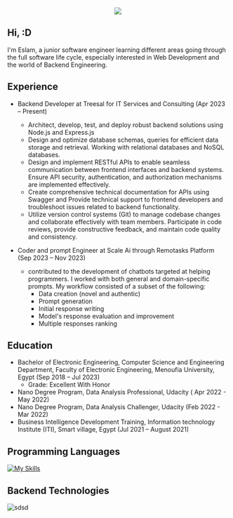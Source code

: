 <h3 align="center">
  <img src="https://readme-typing-svg.herokuapp.com/?lines=This+is+Eslam+Alameldin;Nice+to+meet+you+%F0%9F%91%8B&center=true&size=30">
</h3>

## Hi, :D
I'm Eslam, a junior software engineer learning different areas going through the full software life cycle, especially 
interested in Web Development and the world of Backend Engineering. 


## Experience
- Backend Developer at Treesal for IT Services and Consulting (Apr 2023 – Present)
  - Architect, develop, test, and deploy robust backend solutions using Node.js and Express.js
  - Design and optimize database schemas, queries for efficient data storage and retrieval. Working with relational databases and NoSQL databases.
  - Design and implement RESTful APIs to enable seamless communication between frontend interfaces and backend systems. Ensure API security, authentication, and authorization mechanisms are implemented effectively.
  -  Create comprehensive technical documentation for APIs using Swagger and Provide technical support to frontend developers and troubleshoot issues related to backend functionality.
  -  Utilize version control systems (Git) to manage codebase changes and collaborate effectively with team members. Participate in code reviews, provide constructive feedback, and maintain code quality and consistency.

    
- Coder and prompt Engineer at Scale Ai through Remotasks Platform  (Sep 2023 – Nov 2023)
  -  contributed to the development of chatbots targeted at helping programmers. I worked with both general and domain-specific prompts. My workflow consisted of a subset of the following:
      - Data creation (novel and authentic)
      - Prompt generation
      - Initial response writing
      - Model's response evaluation and improvement
      - Multiple responses ranking
      
## Education
- Bachelor of Electronic Engineering, Computer Science and Engineering Department, 
 Faculty of Electronic Engineering, Menoufia University, Egypt  (Sep 2018 – Jul 2023)
  - Grade: Excellent With Honor
- Nano Degree Program, Data Analysis Professional, Udacity ( Apr 2022 - May 2022)
- Nano Degree Program, Data Analysis Challenger, Udacity  (Feb 2022 - Mar 2022)
- Business Intelligence Development Training, Information technology Institute (ITI), Smart village, Egypt (Jul 2021 – August 2021)

## Programming Languages


[![My Skills](https://skillicons.dev/icons?i=nodejs,ts,cpp,js&perline=15)](https://skillicons.dev)

## Backend Technologies
![sdsd](https://skillicons.dev/icons?i=nodejs,express,mysql,postgres,mongodb,docker,kubernetes,ts,prisma,git,postman,linux&perline=12)

